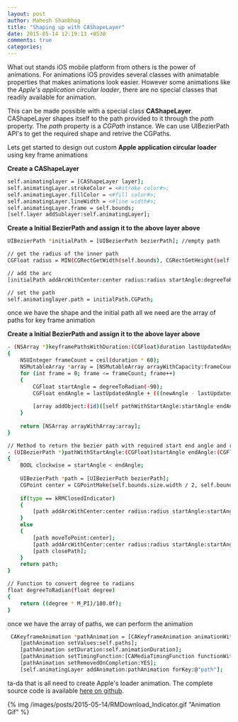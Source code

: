 ```yaml
---
layout: post
author: Mahesh Shanbhag
title: "Shaping up with CAShapeLayer"
date: 2015-05-14 12:19:13 +0530
comments: true
categories: 
---
```


What out stands iOS mobile platform from others is the power of animations. For animations iOS provides several classes with animatable properties that makes animations look easier. However some animations like the *Apple's application circular loader*, there are no special classes that readily available for animation.

This can be made possible with a special class **CAShapeLayer**. CAShapeLayer shapes itself to the path provided to it through the *path* property. The *path* property is a *CGPath* instance. We can use UIBezierPath API's to get the required shape and retrive the CGPaths.   

Lets get started to design out custom **Apple application circular loader** using key frame animations

**Create a CAShapeLayer**
```sh
self.animatinglayer = [CAShapeLayer layer];
self.animatingLayer.strokeColor = <#stroke color#>;
self.animatingLayer.fillColor = <#fill color#>;
self.animatingLayer.lineWidth = <#line width#>;
self.animatingLayer.frame = self.bounds;
[self.layer addSublayer:self.animatingLayer];

```

**Create a Initial BezierPath and assign it to the above layer above**
```sh
UIBezierPath *initialPath = [UIBezierPath bezierPath]; //empty path

// get the radius of the inner path
CGFloat radius = MIN(CGRectGetWidth(self.bounds), CGRectGetHeight(self.bounds))/2;

// add the arc
[initialPath addArcWithCenter:center radius:radius startAngle:degreeToRadian(-90) endAngle:degreeToRadian(-90) clockwise:YES];

// set the path
self.animatinglayer.path = initialPath.CGPath;
```

once we have the shape and the initial path all we need are the array of paths for key frame animation

**Create a Initial BezierPath and assign it to the above layer above**
```sh
- (NSArray *)keyframePathsWithDuration:(CGFloat)duration lastUpdatedAngle:(CGFloat)lastUpdatedAngle newAngle:(CGFloat)newAngle radius:(CGFloat)radius type:(RMIndicatorType)type
{
    NSUInteger frameCount = ceil(duration * 60);
    NSMutableArray *array = [NSMutableArray arrayWithCapacity:frameCount + 1];
    for (int frame = 0; frame <= frameCount; frame++)
    {
        CGFloat startAngle = degreeToRadian(-90);
        CGFloat endAngle = lastUpdatedAngle + (((newAngle - lastUpdatedAngle) * frame) / frameCount);
        
        [array addObject:(id)([self pathWithStartAngle:startAngle endAngle:endAngle radius:radius type:type].CGPath)];
    }
    
    return [NSArray arrayWithArray:array];
}

// Method to return the bezier path with required start end angle and radius 
- (UIBezierPath *)pathWithStartAngle:(CGFloat)startAngle endAngle:(CGFloat)endAngle radius:(CGFloat)radius type:(RMIndicatorType)type
{
    BOOL clockwise = startAngle < endAngle;
    
    UIBezierPath *path = [UIBezierPath bezierPath];
    CGPoint center = CGPointMake(self.bounds.size.width / 2, self.bounds.size.height / 2);
    
    if(type == kRMClosedIndicator)
    {
        [path addArcWithCenter:center radius:radius startAngle:startAngle endAngle:endAngle clockwise:clockwise];
    }
    else
    {
        [path moveToPoint:center];
        [path addArcWithCenter:center radius:radius startAngle:startAngle endAngle:endAngle clockwise:clockwise];
        [path closePath];
    }
    return path;
}

// Function to convert degree to radians
float degreeToRadian(float degree)
{
    return ((degree * M_PI)/180.0f);
}

```

once we have the array of paths, we can perform the animation
```sh
 CAKeyframeAnimation *pathAnimation = [CAKeyframeAnimation animationWithKeyPath:@"path"];
    [pathAnimation setValues:self.paths];
    [pathAnimation setDuration:self.animationDuration];
    [pathAnimation setTimingFunction:[CAMediaTimingFunction functionWithName:kCAMediaTimingFunctionEaseOut]];
    [pathAnimation setRemovedOnCompletion:YES];
    [self.animatingLayer addAnimation:pathAnimation forKey:@"path"];
```



ta-da that is all need to create Apple's loader animation. The complete source code is available [here on github]. 

{% img /images/posts/2015-05-14/RMDownload_Indicator.gif "Animation Gif" %}


[here on github]:https://github.com/MaheshRS/Download-Indicator
